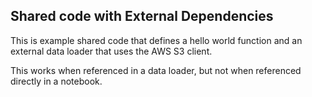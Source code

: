 ## Shared code with External Dependencies

This is example shared code that defines a hello world function 
and an external data loader that uses the AWS S3 client.

This works when referenced in a data loader, but not when
referenced directly in a notebook.